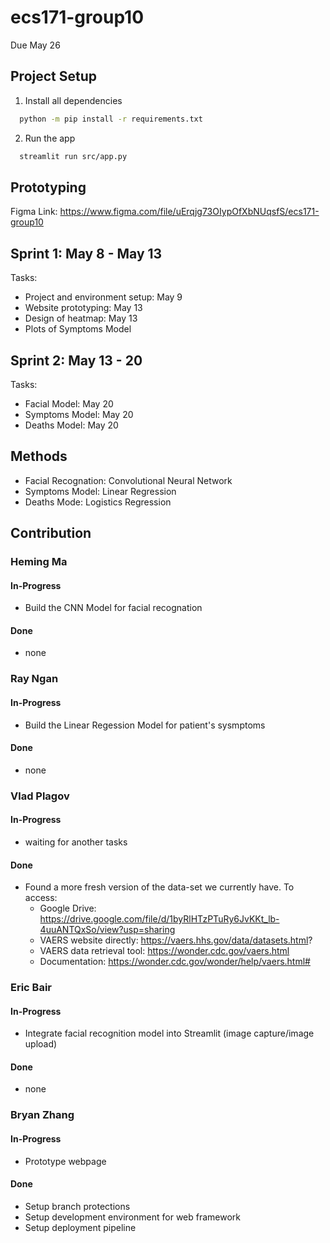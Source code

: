 # ecs171-group10

Due May 26

## Project Setup
1. Install all dependencies 
  ```bash
    python -m pip install -r requirements.txt
  ```
2. Run the app
  ```bash
    streamlit run src/app.py
  ```

## Prototyping
Figma Link: https://www.figma.com/file/uErqjg73OIypOfXbNUqsfS/ecs171-group10

## Sprint 1: May 8 - May 13
Tasks:
- Project and environment setup: May 9
- Website prototyping: May 13
- Design of heatmap: May 13
- Plots of Symptoms Model

## Sprint 2: May 13 - 20
Tasks:
- Facial Model: May 20
- Symptoms Model: May 20
- Deaths Model: May 20

## Methods
- Facial Recognation: Convolutional Neural Network
- Symptoms Model: Linear Regression
- Deaths Mode: Logistics Regression

## Contribution

### Heming Ma

#### In-Progress
- Build the CNN Model for facial recognation

#### Done
- none

### Ray Ngan

#### In-Progress
- Build the Linear Regession Model for patient's sysmptoms

#### Done
- none

### Vlad Plagov

#### In-Progress
- waiting for another tasks

#### Done
- Found a more fresh version of the data-set we currently have. To access:
    - Google Drive: https://drive.google.com/file/d/1byRlHTzPTuRy6JvKKt_lb-4uuANTQxSo/view?usp=sharing
    - VAERS website directly: https://vaers.hhs.gov/data/datasets.html?
    - VAERS data retrieval tool: https://wonder.cdc.gov/vaers.html
    - Documentation: https://wonder.cdc.gov/wonder/help/vaers.html#

### Eric Bair

#### In-Progress
- Integrate facial recognition model into Streamlit (image capture/image upload)

#### Done
- none

### Bryan Zhang

#### In-Progress
- Prototype webpage

#### Done
- Setup branch protections
- Setup development environment for web framework
- Setup deployment pipeline
